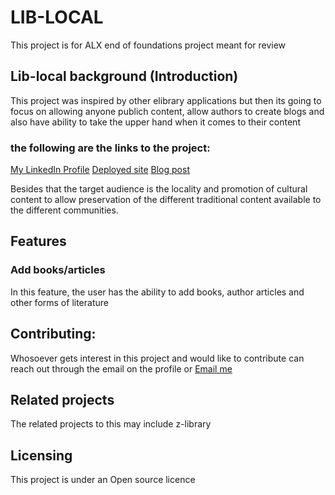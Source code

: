# LIB-LOCAL
This project is for ALX end of foundations project meant for review

## Lib-local background (Introduction)
This project was inspired by other elibrary applications but then its going to focus on allowing anyone publich content, allow authors to create blogs and also have ability to take the upper hand when it comes to their content

### the following are the links to the project:
[My LinkedIn Profile](https://www.linkedin.com/in/oluk-aaron-leonard-861497230/)
[Deployed site](http://lib-local.live)
[Blog post](https:)

Besides that the target audience is the locality and promotion of cultural content to allow preservation of the different traditional content available to the different communities.

## Features
### Add books/articles
In this feature, the user has the ability to add books, author articles and other forms of literature


## Contributing:
Whosoever gets interest in this project and would like to contribute can reach out through the email on the profile or [Email me](mailto:aaronoluk4deleonardo@gmail.com)

## Related projects
The related projects to this may include z-library

## Licensing
This project is under an Open source licence